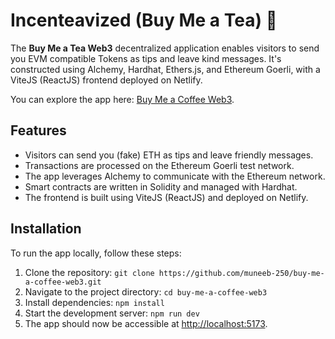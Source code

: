 # Incenteavized (Buy Me a Tea) 🍵

The **Buy Me a Tea Web3** decentralized application enables visitors to send you EVM compatible Tokens as tips and leave kind messages. It's constructed using Alchemy, Hardhat, Ethers.js, and Ethereum Goerli, with a ViteJS (ReactJS) frontend deployed on Netlify.

You can explore the app here: [Buy Me a Coffee Web3](https://buy-muneeb-a-coffee-web3.netlify.app/).

## Features

- Visitors can send you (fake) ETH as tips and leave friendly messages.
- Transactions are processed on the Ethereum Goerli test network.
- The app leverages Alchemy to communicate with the Ethereum network.
- Smart contracts are written in Solidity and managed with Hardhat.
- The frontend is built using ViteJS (ReactJS) and deployed on Netlify.

## Installation

To run the app locally, follow these steps:

1. Clone the repository: `git clone https://github.com/muneeb-250/buy-me-a-coffee-web3.git`
2. Navigate to the project directory: `cd buy-me-a-coffee-web3`
3. Install dependencies: `npm install`
4. Start the development server: `npm run dev`
5. The app should now be accessible at [http://localhost:5173](http://localhost:5173).
